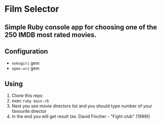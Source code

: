 Film Selector
==============
Simple Ruby console app for choosing one of the 250 IMDB most rated movies.
--------------
## Configuration
+ `nokogiri` gem
+ `open-uri` gem

## Using
1. Clone this repo
2. exec `ruby main.rb`
3. Next you see movie directors list and you should type number of your favourite director
4. In the end you will get result (ex. David Fincher - "Fight club" (1999))
